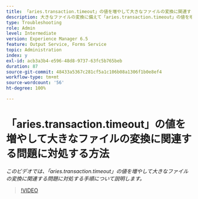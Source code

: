 ```yaml
---
title: 「aries.transaction.timeout」の値を増やして大きなファイルの変換に関連する問題に対処する方法
description: 大きなファイルの変換に備えて「aries.transaction.timeout」の値を増やす手順
type: Troubleshooting
role: Admin
level: Intermediate
version: Experience Manager 6.5
feature: Output Service, Forms Service
topic: Administration
index: y
exl-id: acb3a3b4-e596-48d8-9737-63fc5b765beb
duration: 87
source-git-commit: 48433a5367c281cf5a1c106b08a1306f1b0e8ef4
workflow-type: tm+mt
source-wordcount: '56'
ht-degree: 100%

---
```


# 「aries.transaction.timeout」の値を増やして大きなファイルの変換に関連する問題に対処する方法

*このビデオでは、「aries.transaction.timeout」の値を増やして大きなファイルの変換に関連する問題に対処する手順について説明します。*

>[!VIDEO](https://video.tv.adobe.com/v/335502?quality=12&learn=on)
